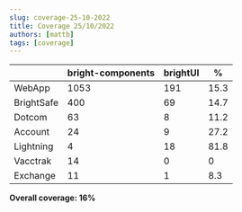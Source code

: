 ```yaml
---
slug: coverage-25-10-2022
title: Coverage 25/10/2022
authors: [mattb]
tags: [coverage]
---
```


|            | bright-components | brightUI | %    |
| ---------- | ----------------- | -------- | ---- |
| WebApp     | 1053              | 191      | 15.3 |
| BrightSafe | 400               | 69       | 14.7 |
| Dotcom     | 63                | 8        | 11.2 |
| Account    | 24                | 9        | 27.2 |
| Lightning  | 4                 | 18       | 81.8 |
| Vacctrak   | 14                | 0        | 0    |
| Exchange   | 11                | 1        | 8.3  |

**Overall coverage: 16%**
